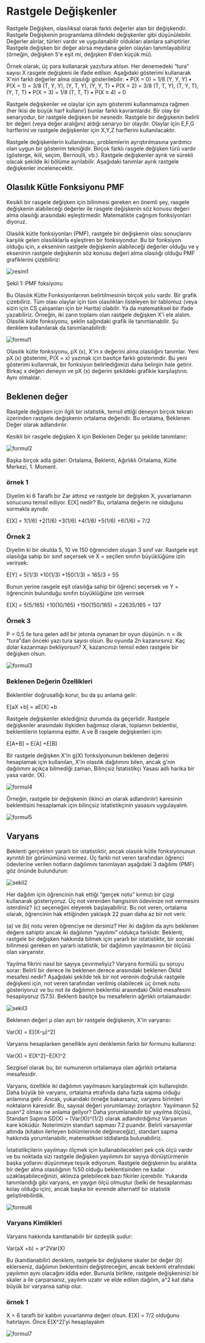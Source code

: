 # Rastgele Değişkenler
Rastgele Değişken, olasılıksal olarak farklı değerler alan bir değişkendir. Rastgele Değişkenin programlama dilindeki  değişkenler gibi düşünülebilir. Değerler alırlar, türleri vardır ve uygulanabilir oldukları alanlara sahiptirler. Rastgele değişken  bir değer alırsa meydana gelen olayları tanımlayabiliriz  (örneğin, değişken 5'e eşit mi, değişken 8'den küçük mü). 

Örnek olarak, üç para kullanarak yazı/tura atılsın. Her denemedeki “tura” sayısı X rasgele değişkeni ile ifade edilsin. Aşağıdaki gösterimi kullanarak X'nin farklı değerler alma olasılığı gösterilebilir:
• P(X = 0) = 1/8 (Y, Y, Y)
• P(X = 1) = 3/8 (T, Y, Y), (Y, T, Y), (Y, Y, T)
• P(X = 2) = 3/8 (T, T, Y), (T, Y, T), (Y, T, T)
• P(X = 3) = 1/8 (T, T, T)
• P(X ≥ 4) = 0

Rastgele değişkenler ve olaylar için aynı gösterimi kullanmamıza rağmen (her ikisi de büyük harf kullanır) bunlar farklı kavramlardır. Bir olay bir senaryodur, bir rastgele değişken bir nesnedir. Rastgele bir değişkenin belirli bir değeri (veya değer aralığını) aldığı senaryo bir olaydır. Olaylar için E,F,G harflerini ve rastgele değişkenler için X,Y,Z harflerini kullanılacaktır.

Rastgele değişkenlerin kullanılması, problemlerin ayrıştırılmasına yardımcı olan uygun bir gösterim tekniğidir. Birçok farklı rasgele değişken türü vardır (gösterge, ikili, seçim, Bernoulli, vb.). Rastgele değişkenler ayrık ve sürekli olacak şekilde iki bölüme ayrılabilir. Aşağıdaki tanımlar ayrık rastgele değişkenler incelenecektir.

## Olasılık Kütle Fonksiyonu PMF
Kesikli bir rasgele değişken için bilinmesi gereken en önemli şey, rasgele değişkenin alabileceği değerler ile rasgele değişkenin söz konusu değeri alma olasılığı arasındaki eşleştirmedir. Matematikte çağrışım fonksiyonları diyoruz.

Olasılık kütle fonksiyonları (PMF), rastgele bir değişkenin olası sonuçlarını karşılık gelen olasılıklarla eşleştiren bir fonksiyondur. Bu bir fonksiyon olduğu için, x ekseninin rastgele değişkenin alabileceği değerler olduğu ve y ekseninin rastgele değişkenin söz konusu değeri alma olasılığı olduğu PMF grafiklerini çizebiliriz:

![resim1](https://raw.githubusercontent.com/suhap/Probability/master/resource/4-1.png)

Şekil 1: PMF foksiyonu

Bu Olasılık Kütle Fonksiyonlarının belirtilmesinin birçok yolu vardır. Bir grafik çizebiliriz. Tüm olası olaylar için tüm olasılıkları listeleyen bir tablomuz (veya sizin için CS çalışanları için bir Harita) olabilir. Ya da matematiksel bir ifade yazabiliriz. Örneğin, iki zarın toplamı olan rastgele değişken X'i ele alalım. Olasılık kütle fonksiyonu, şeklin sağındaki grafik ile tanımlanabilir. Şu denklem kullanılarak da tanımlanabilirdi:

![formul1](https://raw.githubusercontent.com/suhap/Probability/master/resource/4f-1.png)

Olasılık kütle fonksiyonu, pX (x), X'in x değerini alma olasılığını tanımlar. Yeni pX (x) gösterimi, P(X = x) yazmak için basitçe farklı gösterimdir. Bu yeni gösterimi kullanmak, bir fonksiyon belirlediğimizi daha belirgin hale getirir. Birkaç x değeri deneyin ve pX (x) değerini şekildeki grafikle karşılaştırın. Aynı olmalılar.

## Beklenen değer
Rastgele değişken için ilgili bir istatistik, temsil ettiği deneyin birçok tekrarı üzerinden rastgele değişkenin ortalama değeridir. Bu ortalama, Beklenen Değer olarak adlandırılır.

Kesikli bir rasgele değişken X için Beklenen Değer şu şekilde tanımlanır:

![formul2](https://raw.githubusercontent.com/suhap/Probability/master/resource/4f-2.png)

Başka birçok adla gider: Ortalama, Beklenti, Ağırlıklı Ortalama, Kütle Merkezi, 1. Moment.

### örnek 1
Diyelim ki 6 Taraflı bir Zar attınız ve rastgele bir değişken X, yuvarlamanın sonucunu temsil ediyor. E[X] nedir?
Bu, ortalama değerin ne olduğunu sormakla aynıdır.

E[X] = 1(1/6) +2(1/6) +3(1/6) +4(1/6) +5(1/6) +6(1/6) = 7/2

### Örnek 2
Diyelim ki bir okulda 5, 10 ve 150 öğrenciden oluşan 3 sınıf var. Rastgele eşit olasılığa sahip bir sınıf seçersek ve X = seçilen sınıfın büyüklüğüne izin verirsek:

E[Y] = 5(1/3) +10(1/3) +150(1/3) = 165/3 = 55

Bunun yerine rasgele eşit olasılığa sahip bir öğrenci seçersek ve Y = öğrencinin bulunduğu sınıfın büyüklüğüne izin verirsek

E[X] = 5(5/165) +10(10/165) +150(150/165) = 22635/165 = 137

### Örnek 3
P = 0,5 ile tura gelen adil bir jetonla oynanan bir oyun düşünün. n = ilk "tura"dan önceki yazı tura sayısı olsun. Bu oyunda 2n kazanırsınız. Kaç dolar kazanmayı bekliyorsun? X, kazancınızı temsil eden rastgele bir değişken olsun.

![formul3](https://raw.githubusercontent.com/suhap/Probability/master/resource/4f-3.png)

### Beklenen Değerin Özellikleri

Beklentiler doğrusallığı korur, bu da şu anlama gelir:

E[aX +b] = aE[X] +b

Rastgele değişkenler eklediğiniz durumda da geçerlidir. Rastgele değişkenler arasındaki ilişkiden bağımsız olarak, toplamın beklentisi, beklentilerin toplamına eşittir. A ve B rasgele değişkenleri için:

E[A+B] = E[A] +E[B]

Bir rastgele değişken X'in g(X) fonksiyonunun beklenen değerini hesaplamak için kullanılan, X'in olasılık dağılımını bilen, ancak g'nin dağılımını açıkça bilmediği zaman, Bilinçsiz İstatistikçi Yasası adlı harika bir yasa vardır. (X).

![formul4](https://raw.githubusercontent.com/suhap/Probability/master/resource/4f-4.png)

Örneğin, rastgele bir değişkenin (ikinci an olarak adlandırılır) karesinin beklentisini hesaplamak için bilinçsiz istatistikçinin yasasını uygulayalım.

![formul5](https://raw.githubusercontent.com/suhap/Probability/master/resource/4f-5.png)

## Varyans

Beklenti gerçekten yararlı bir istatistiktir, ancak olasılık kütle fonksiyonunun ayrıntılı bir görünümünü vermez. Üç farklı not veren tarafından öğrenci ödevlerine verilen notların dağılımını tanımlayan aşağıdaki 3 dağılımı (PMF) göz önünde bulundurun:

![sekil2](https://raw.githubusercontent.com/suhap/Probability/master/resource/4-2.png)

Her dağılım için öğrencinin hak ettiği “gerçek notu” kırmızı bir çizgi kullanarak gösteriyoruz. Üç not verenden hangisinin ödevinize not vermesini isterdiniz? (c) seçeneğini eleyerek başlayabiliriz. Bu not veren, ortalama olarak, öğrencinin hak ettiğinden yaklaşık 22 puan daha az bir not verir.

(a) ve (b) notu veren öğrenciye ne dersiniz? Her iki dağılım da aynı beklenen değere sahiptir ancak iki dağılımın “yayılımı” oldukça farklıdır. Beklenti, rastgele bir değişken hakkında bilmek için yararlı bir istatistiktir, bir sonraki bilinmesi gereken en yararlı istatistik, bir dağılımın yayılmasının bir ölçüsü olan varyanstır.

Yayılma fikrini nasıl bir sayıya çevirmeliyiz? Varyans formülü şu soruyu sorar: Belirli bir derece ile beklenen derece arasındaki beklenen Öklid mesafesi nedir? Aşağıdaki şekilde tek bir not verenin doğruluk rastgele değişkeni için, not veren tarafından verilmiş olabilecek üç örnek notu gösteriyoruz ve bu not ile dağılımın beklentisi arasındaki Öklid mesafesini hesaplıyoruz (57.5). Beklenti basitçe bu mesafelerin ağırlıklı ortalamasıdır:

![sekil3](https://raw.githubusercontent.com/suhap/Probability/master/resource/4-3.png)

Beklenen değeri µ olan ayrı bir rastgele değişkenin, X'in varyansı:

Var(X) = E[(X–µ)^2]

Varyansı hesaplarken genellikle aynı denklemin farklı bir formunu kullanırız:

Var(X) = E[X^2]−E[X]^2

Sezgisel olarak bu, bir numunenin ortalamaya olan ağırlıklı ortalama mesafesidir.

Varyans, özellikle iki dağılımın yayılmasını karşılaştırmak için kullanışlıdır. Daha büyük bir varyans, ortalama etrafında daha fazla sapma olduğu anlamına gelir. Ancak, yukarıdaki örneğe bakarsanız, varyans birimleri noktaların karesidir. Bu, sayısal değeri yorumlamayı zorlaştırır. Yayılmanın 52 puan^2 olması ne anlama geliyor? Daha yorumlanabilir bir yayılma ölçüsü, Standart Sapma SD(X) = (Var(X))^(1/2) olarak adlandırdığımız Varyansın kare köküdür. Noterimizin standart sapması 7.2 puandır. Belirli varsayımlar altında (kitabın ilerleyen bölümlerinde değineceğiz), standart sapma hakkında yorumlanabilir, matematiksel iddialarda bulunabiliriz.

İstatistikçilerin yayılmayı ölçmek için kullanabilecekleri pek çok ölçü vardır ve bu noktada sizi rastgele değişken yayılımını bir sayıya dönüştürmenin başka yollarını düşünmeye teşvik ediyorum. Rastgele değişkenin bu aralıkta bir değer alma olasılığının %50 olduğu beklentisinden ne kadar uzaklaşabileceğinizi, aklınıza gelebilecek bazı fikirler içerebilir. Yukarıda tanımlandığı gibi varyans, en yaygın ölçü olmuştur (belki de hesaplanması kolay olduğu için), ancak başka bir evrende alternatif bir istatistik geliştirebilirdik.

![formul6](https://raw.githubusercontent.com/suhap/Probability/master/resource/4f-6.png)

### Varyans Kimlikleri

Varyans hakkında kanıtlanabilir bir özdeşlik şudur:

Var(aX +b) = a^2Var(X)

Bu (kanıtlanabilir) denklem, rastgele bir değişkene skaler bir değer (b) eklerseniz, dağılımın beklentisini değiştireceğini, ancak beklenti etrafındaki yayılımın aynı olacağını iddia eder. Bununla birlikte, rastgele değişkeninizi bir skaler a ile çarparsanız, yayılımı uzatır ve elde edilen dağılım, a^2 kat daha büyük bir varyansa sahip olur.

### örnek 1
X = 6 taraflı bir kalıbın yuvarlanma değeri olsun. E[X] = 7/2 olduğunu hatırlayın. Önce E[X^2]'yi hesaplayalım

![formul7](https://raw.githubusercontent.com/suhap/Probability/master/resource/4f-7.png)
